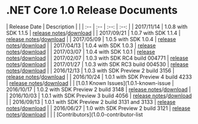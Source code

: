 # .NET Core 1.0 Release Documents

| Release Date | Description | |
| :-- | :-- | :--: | :--: |
| 2017/11/14 | 1.0.8 with SDK 1.1.5 | [release notes](1.0/1.0.8.md)/[download](download-archives/1.0.8.md) |
| 2017/09/21 | 1.0.7 with SDK 1.1.4 | [release notes](1.0/1.0.7.md)/[download](download-archives/1.0.7-download.md) |
| 2017/05/09 | 1.0.5 with SDK 1.0.4 | [release notes](1.0/1.0.5.md)/[download](download-archives/1.0.5-download.md) |
| 2017/04/13 | 1.0.4 with SDK 1.0.3 | [release notes](https://github.com/dotnet/cli/releases/tag/v1.0.3)/[download](download-archives/1.0.3-sdk-download.md) |
| 2017/03/07 | 1.0.4 with SDK 1.0.1 | [release notes](1.0/1.0.4.md)/[download](download-archives/1.0.4-download.md) |
| 2017/02/07 | 1.0.3 with SDK RC4 build 004771 | [release notes](1.0/1.0.3-SDK-RC4.md)/[download](download-archives/rc4-download.md) |
| 2017/01/27 | 1.0.3 with SDK RC3 build 004530 | [release notes](1.0/1.0.3.md)/[download](download-archives/rc3-download.md) |
| 2016/12/13 | 1.0.3 with SDK Preview 2 build 3156 | [release notes](1.0/1.0.3.md)/[download](download-archives/1.0.3-preview2-download.md) |
| 2016/10/24 | 1.0.1 with SDK Preview 4 build 4233 | [release notes](1.0/1.0.1-release-notes.md)/[download](download-archives/preview4-download.md) | | [1.0.1 Known Issues](1.0.1-known-issue
| 2016/10/17 | 1.0.2 with SDK Preview 2 build 3148 | [release notes](https://github.com/dotnet/core/releases/tag/1.0.2)/[download](download-archives/1.0.2-preview2-download.md) |
| 2016/10/03 | 1.0.1 with SDK Preview 3 build 4056 | [release notes](https://github.com/dotnet/core/blob/master/release-notes/1.0/1.0.1-release-notes.md)/[download](download-archives/preview3-download.md) |
| 2016/09/13 | 1.0.1 with SDK Preview 2 build 3131 and 3133 | [release notes](https://github.com/dotnet/core/blob/master/release-notes/1.0/1.0.1-release-notes.md)/[download](download-archives/1.0.1-preview2-download.md) |
| 2016/06/27 | 1.0 with SDK Preview 2 build 3121 | [release notes](https://github.com/dotnet/core/blob/master/release-notes/1.0/1.0.0.md)/[download](download-archives/1.0-preview2-download.md) | | | [Contributors](1.0.0-contributor-list
